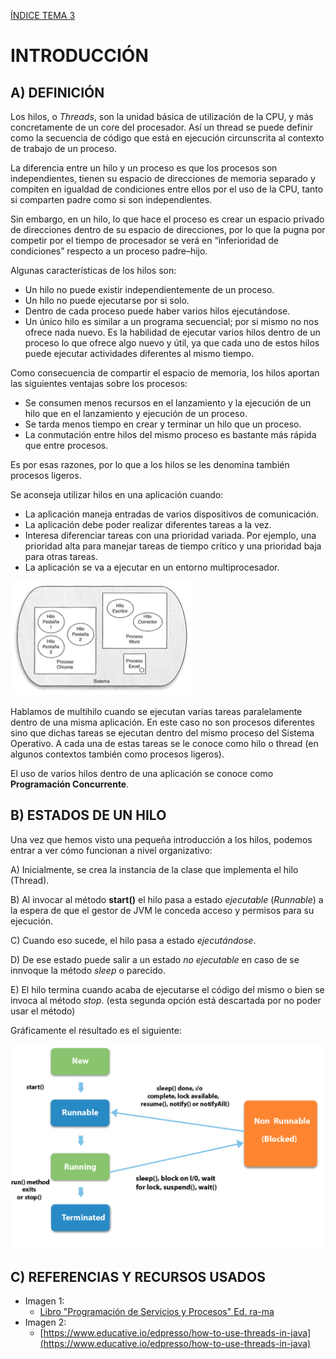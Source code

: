 [ÍNDICE TEMA 3](I.INDICE.MD)

# INTRODUCCIÓN

## A) DEFINICIÓN 

Los hilos, o *Threads*, son la unidad básica de utilización de la CPU, y más concretamente de un core del procesador. Así un thread se puede definir como la secuencia de código que está en ejecución circunscrita al contexto de trabajo de un proceso.

La diferencia entre un hilo y un proceso es que los procesos son independientes, tienen su espacio de direcciones de memoria separado y compiten en igualdad de condiciones entre ellos por el uso de la CPU, tanto si comparten padre como si son independientes.

Sin embargo, en un hilo, lo que hace el proceso es crear un espacio privado de direcciones dentro de su espacio de direcciones, por lo que la pugna por competir por el tiempo de procesador se verá en “inferioridad de condiciones” respecto a un proceso padre–hijo.

Algunas características de los hilos son:

- Un hilo no puede existir independientemente de un proceso.
- Un hilo no puede ejecutarse por si solo.
- Dentro de cada proceso puede haber varios hilos ejecutándose.
- Un único hilo es similar a un programa secuencial; por si mismo no nos ofrece nada nuevo. Es la habilidad de ejecutar varios hilos dentro de un proceso lo que ofrece algo nuevo y útil,
ya que cada uno de estos hilos puede ejecutar actividades diferentes al mismo tiempo.

Como consecuencia de compartir el espacio de memoria, los hilos aportan las siguientes
ventajas sobre los procesos:

- Se consumen menos recursos en el lanzamiento y la ejecución de un hilo que en el
lanzamiento y ejecución de un proceso.
- Se tarda menos tiempo en crear y terminar un hilo que un proceso.
- La conmutación entre hilos del mismo proceso es bastante más rápida que entre procesos.

Es por esas razones, por lo que a los hilos se les denomina también procesos ligeros.

Se aconseja utilizar hilos en una aplicación cuando:

- La aplicación maneja entradas de varios dispositivos de comunicación.
- La aplicación debe poder realizar diferentes tareas a la vez.
- Interesa diferenciar tareas con una prioridad variada. Por ejemplo, una prioridad alta
para manejar tareas de tiempo crítico y una prioridad baja para otras tareas.
- La aplicación se va a ejecutar en un entorno multiprocesador.

![IMAGEN 1: ESTRUCTURA DE HILOS Y PROCESOS](IMAGENES/img_01.png)

Hablamos de multihilo cuando se ejecutan varias tareas paralelamente dentro de una misma aplicación. En este caso no son procesos diferentes sino que dichas tareas se ejecutan dentro del mismo proceso del Sistema Operativo. A cada una de estas tareas se le conoce como hilo o thread (en algunos contextos también como procesos ligeros).

El uso de varios hilos dentro de una aplicación se conoce como **Programación Concurrente**.

## B) ESTADOS DE UN HILO

Una vez que hemos visto una pequeña introducción a los hilos, podemos entrar a ver cómo funcionan a nivel organizativo:

A) Inicialmente, se crea la instancia de la clase que implementa el hilo (Thread).

B) Al invocar al método **start()** el hilo pasa a estado *ejecutable* (*Runnable*) a la espera de que el gestor de JVM le conceda acceso y permisos para su ejecución.

C) Cuando eso sucede, el hilo pasa a estado *ejecutándose*.

D) De ese estado puede salir a un estado *no ejecutable* en caso de se innvoque la método *sleep* o parecido.

E) El hilo termina cuando acaba de ejecutarse el código del mismo o bien se invoca al método *stop*. (esta segunda opción está descartada por no poder usar el método)

Gráficamente el resultado es el siguiente:

![IMAGEN 2: Estads de un proceso](IMAGENES/img_02.png)

## C) REFERENCIAS Y RECURSOS USADOS
* Imagen 1:
    * [Libro "Programación de Servicios y Procesos" Ed. ra-ma](https://www.ra-ma.es/libro/programacion-de-servicios-y-procesos-grado-superior_49240/)
* Imagen 2:
    * [https://www.educative.io/edpresso/how-to-use-threads-in-java](https://www.educative.io/edpresso/how-to-use-threads-in-java)
